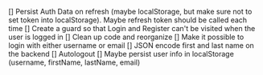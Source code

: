 [] Persist Auth Data on refresh (maybe localStorage, but make sure not to set token into localStorage). Maybe refresh token should be called each time
[] Create a guard so that Login and Register can't be visited when the user is logged in
[] Clean up code and reorganize
[] Make it possible to login with either username or email
[] JSON encode first and last name on the backend
[] Autologout
[] Maybe persist user info in localStorage (username, firstName, lastName, email)
